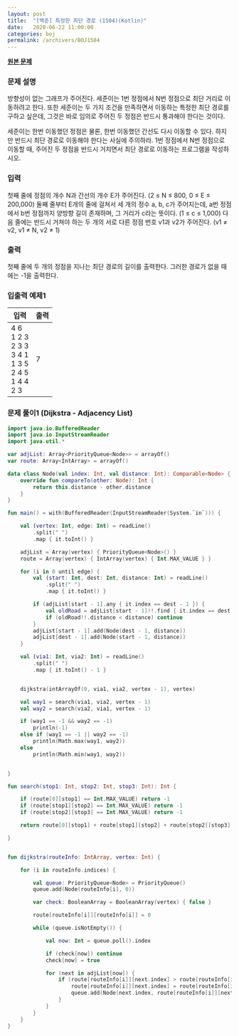 ```yaml
---
layout: post
title:  "[백준] 특정한 최단 경로 (1504)(Kotlin)"
date:   2020-06-22 11:00:00
categories: boj
permalink: /archivers/BOJ1504
---
```


**[원본 문제](https://www.acmicpc.net/problem/1504)**

### 문제 설명

방향성이 없는 그래프가 주어진다. 세준이는 1번 정점에서 N번 정점으로 최단 거리로 이동하려고 한다. 또한 세준이는 두 가지 조건을 만족하면서 이동하는 특정한 최단 경로를 구하고 싶은데, 그것은 바로 임의로 주어진 두 정점은 반드시 통과해야 한다는 것이다.

세준이는 한번 이동했던 정점은 물론, 한번 이동했던 간선도 다시 이동할 수 있다. 하지만 반드시 최단 경로로 이동해야 한다는 사실에 주의하라. 1번 정점에서 N번 정점으로 이동할 때, 주어진 두 정점을 반드시 거치면서 최단 경로로 이동하는 프로그램을 작성하시오.

### 입력

첫째 줄에 정점의 개수 N과 간선의 개수 E가 주어진다. (2 ≤ N ≤ 800, 0 ≤ E ≤ 200,000) 둘째 줄부터 E개의 줄에 걸쳐서 세 개의 정수 a, b, c가 주어지는데, a번 정점에서 b번 정점까지 양방향 길이 존재하며, 그 거리가 c라는 뜻이다. (1 ≤ c ≤ 1,000) 다음 줄에는 반드시 거쳐야 하는 두 개의 서로 다른 정점 번호 v1과 v2가 주어진다. (v1 ≠ v2, v1 ≠ N, v2 ≠ 1)

### 출력

첫째 줄에 두 개의 정점을 지나는 최단 경로의 길이를 출력한다. 그러한 경로가 없을 때에는 -1을 출력한다.

### 입출력 예제1

|입력|출력|
|-----|-----|
|4 6<br>1 2 3<br>2 3 3<br>3 4 1<br>1 3 5<br>2 4 5<br>1 4 4<br>2 3|7|


### 문제 풀이1 (Dijkstra - Adjacency List)

```kotlin
import java.io.BufferedReader
import java.io.InputStreamReader
import java.util.*

var adjList: Array<PriorityQueue<Node>> = arrayOf()
var route: Array<IntArray> = arrayOf()

data class Node(val index: Int, val distance: Int): Comparable<Node> {
    override fun compareTo(other: Node): Int {
        return this.distance - other.distance
    }
}

fun main() = with(BufferedReader(InputStreamReader(System.`in`))) {

    val (vertex: Int, edge: Int) = readLine()
        .split(" ")
        .map { it.toInt() }

    adjList = Array(vertex) { PriorityQueue<Node>() }
    route = Array(vertex) { IntArray(vertex) { Int.MAX_VALUE } }

    for (i in 0 until edge) {
        val (start: Int, dest: Int, distance: Int) = readLine()
            .split(" ")
            .map { it.toInt() }

        if (adjList[start - 1].any { it.index == dest - 1 }) {
            val oldRoad = adjList[start - 1]!!.find { it.index == dest - 1 }
            if (oldRoad!!.distance < distance) continue
        }
        adjList[start - 1].add(Node(dest - 1, distance))
        adjList[dest - 1].add(Node(start - 1, distance))
    }

    val (via1: Int, via2: Int) = readLine()
        .split(" ")
        .map { it.toInt() - 1 }


    dijkstra(intArrayOf(0, via1, via2, vertex - 1), vertex)

    val way1 = search(via1, via2, vertex - 1)
    val way2 = search(via2, via1, vertex - 1)

    if (way1 == -1 && way2 == -1)
        println(-1)
    else if (way1 == -1 || way2 == -1)
        println(Math.max(way1, way2))
    else
        println(Math.min(way1, way2))


}

fun search(stop1: Int, stop2: Int, stop3: Int): Int {

    if (route[0][stop1] == Int.MAX_VALUE) return -1
    if (route[stop1][stop2] == Int.MAX_VALUE) return -1
    if (route[stop2][stop3] == Int.MAX_VALUE) return -1

    return route[0][stop1] + route[stop1][stop2] + route[stop2][stop3]

}


fun dijkstra(routeInfo: IntArray, vertex: Int) {

    for (i in routeInfo.indices) {

        val queue: PriorityQueue<Node> = PriorityQueue()
        queue.add(Node(routeInfo[i], 0))

        var check: BooleanArray = BooleanArray(vertex) { false }

        route[routeInfo[i]][routeInfo[i]] = 0

        while (queue.isNotEmpty()) {

            val now: Int = queue.poll().index

            if (check[now]) continue
            check[now] = true

            for (next in adjList[now]) {
                if (route[routeInfo[i]][next.index] > route[routeInfo[i]][now] + next.distance) {
                    route[routeInfo[i]][next.index] = route[routeInfo[i]][now] + next.distance
                    queue.add(Node(next.index, route[routeInfo[i]][next.index]))
                }
            }
        }
    }
}
```
